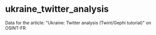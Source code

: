 # ukraine_twitter_analysis
Data for the article: "Ukraine: Twitter analysis (Twint/Gephi tutorial)" on OSINT-FR

